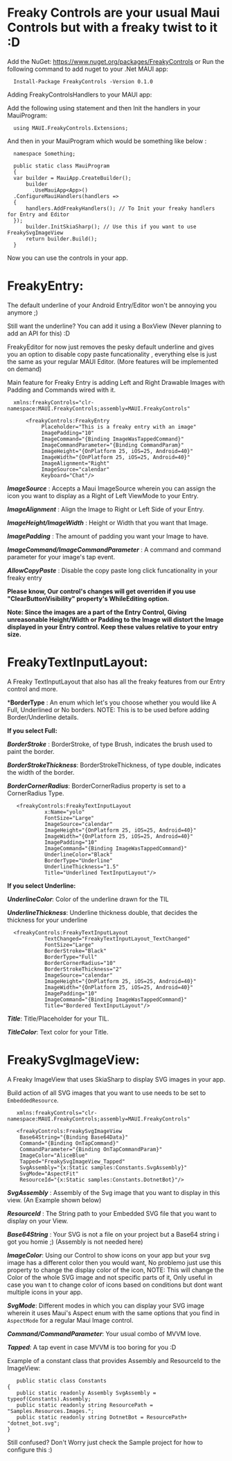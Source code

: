 # Freaky Controls are your usual Maui Controls but with a freaky twist to it :D

Add the NuGet: https://www.nuget.org/packages/FreakyControls or Run the following command to add nuget to your .Net MAUI app:

      Install-Package FreakyControls -Version 0.1.0

Adding FreakyControlsHandlers to your MAUI app:

Add the following using statement and then Init the handlers in your MauiProgram: 

      using MAUI.FreakyControls.Extensions;
      
And then in your MauiProgram which would be something like below :       
      
      namespace Something;
      
      public static class MauiProgram
      {     
      var builder = MauiApp.CreateBuilder();
		  builder
			.UseMauiApp<App>()
      .ConfigureMauiHandlers(handlers =>
      {
          handlers.AddFreakyHandlers(); // To Init your freaky handlers for Entry and Editor
      });
		  builder.InitSkiaSharp(); // Use this if you want to use FreakySvgImageView 
		  return builder.Build();
      }
      
Now you can use the controls in your app.
 
# FreakyEntry: 

The default underline of your Android Entry/Editor won't be annoying you anymore ;) 

Still want the underline? You can add it using a BoxView (Never planning to add an API for this) :D

FreakyEditor for now just removes the pesky default underline and gives you an option to disable copy paste funcationality , everything else is just the same as your regular MAUI Editor. (More features will be implemented on demand)

Main feature for Freaky Entry is adding Left and Right Drawable Images with Padding and Commands wired with it.

      xmlns:freakyControls="clr-namespace:MAUI.FreakyControls;assembly=MAUI.FreakyControls"
      
          <freakyControls:FreakyEntry
               Placeholder="This is a freaky entry with an image"
               ImagePadding="10" 
               ImageCommand="{Binding ImageWasTappedCommand}"
               ImageCommandParameter="{Binding CommandParam}"
               ImageHeight="{OnPlatform 25, iOS=25, Android=40}"
               ImageWidth="{OnPlatform 25, iOS=25, Android=40}"
               ImageAlignment="Right"
               ImageSource="calendar"
               Keyboard="Chat"/>
               
 ***ImageSource*** : Accepts a Maui ImageSource wherein you can assign the icon you want to display as a Right of Left ViewMode to your Entry.
 
 ***ImageAlignment*** : Align the Image to Right or Left Side of your Entry.
 
 ***ImageHeight/ImageWidth*** : Height or Width that you want that Image. 
 
 ***ImagePadding*** : The amount of padding you want your Image to have.
 
 ***ImageCommand/ImageCommandParameter*** : A command and command parameter for your image's tap event.
 
 ***AllowCopyPaste*** : Disable the copy paste long click funcationality in your freaky entry 
 
 **Please know, Our control's changes will get overriden if you use "ClearButtonVisibility" property's WhileEditing option.**
 
**Note: Since the images are a part of the Entry Control, Giving unreasonable Height/Width or Padding to the Image will distort the Image displayed in your Entry control. Keep these values relative to your entry size.**


 # FreakyTextInputLayout:
 
 A Freaky TextInputLayout that also has all the freaky features from our Entry control and more.
 
 ***BorderType** : An enum which let's you choose whether you would like A Full, Underlined or No borders. NOTE: This is to be used before adding Border/Underline details.
 
 **If you select Full:**
 
 ***BorderStroke*** : BorderStroke, of type Brush, indicates the brush used to paint the border.

 ***BorderStrokeThickness***: BorderStrokeThickness, of type double, indicates the width of the border.

 ***BorderCornerRadius***: BorderCornerRadius property is set to a CornerRadius Type.
 
       <freakyControls:FreakyTextInputLayout
                x:Name="yolo"
                FontSize="Large"
                ImageSource="calendar"
                ImageHeight="{OnPlatform 25, iOS=25, Android=40}"
                ImageWidth="{OnPlatform 25, iOS=25, Android=40}"
                ImagePadding="10"
                ImageCommand="{Binding ImageWasTappedCommand}"
                UnderlineColor="Black"
                BorderType="Underline"
                UnderlineThickness="1.5"
                Title="Underlined TextInputLayout"/>
 
 
 **If you select Underline:**
 
 ***UnderlineColor***: Color of the underline drawn for the TIL
 
 ***UnderlineThickness***: Underline thickness double, that decides the thickness for your underline 
 
 
      <freakyControls:FreakyTextInputLayout
                TextChanged="FreakyTextInputLayout_TextChanged"
                FontSize="Large"
                BorderStroke="Black"
                BorderType="Full"
                BorderCornerRadius="10"
                BorderStrokeThickness="2"
                ImageSource="calendar"
                ImageHeight="{OnPlatform 25, iOS=25, Android=40}"
                ImageWidth="{OnPlatform 25, iOS=25, Android=40}"
                ImagePadding="10"
                ImageCommand="{Binding ImageWasTappedCommand}"
                Title="Bordered TextInputLayout"/>
		
		
 
 ***Title***: Title/Placeholder for your TIL.
 
 ***TitleColor***: Text color for your Title.
 
 
 
 # FreakySvgImageView: 
 
 A Freaky ImageView that uses SkiaSharp to display SVG images in your app.
 
 Build action of all SVG images that you want to use needs to be set to `EmbeddedResource`.
 
 
       xmlns:freakyControls="clr-namespace:MAUI.FreakyControls;assembly=MAUI.FreakyControls"
 
       <freakyControls:FreakySvgImageView
		Base64String="{Binding Base64Data}"
		Command="{Binding OnTapCommand}"
		CommandParameter="{Binding OnTapCommandParam}"
		ImageColor="AliceBlue"
		Tapped="FreakySvgImageView_Tapped"
		SvgAssembly="{x:Static samples:Constants.SvgAssembly}"
		SvgMode="AspectFit"
		ResourceId="{x:Static samples:Constants.DotnetBot}"/>
		
 
  ***SvgAssembly*** : Assembly of the Svg image that you want to display in this view. (An Example shown below)
  
  ***ResourceId*** : The String path to your Embedded SVG file that you want to display on your View.
  
  ***Base64String*** : Your SVG is not a file on your project but a Base64 string i got you homie ;) (Assembly is not needed here)
  
  ***ImageColor***: Using our Control to show icons on your app but your svg image has a different color then you would want, No problemo just use this property to change the display color of the icon, NOTE: This will change the Color of the whole SVG image and not specific parts of it, Only useful in case you wan t to change color of icons based on conditions but dont want multiple icons in your app.
  
  ***SvgMode***: Different modes in which you can display your SVG image wherein it uses Maui's Aspect enum with the same options that you find in `AspectMode` for a regular Maui Image control. 
  
  ***Command/CommandParameter***: Your usual combo of MVVM love.
  
  ***Tapped***: A tap event in case MVVM is too boring for you :D
  
  
  Example of a constant class that provides Assembly and ResourceId to the ImageView:
  
       public static class Constants
	{
	   public static readonly Assembly SvgAssembly = typeof(Constants).Assembly;
	   public static readonly string ResourcePath = "Samples.Resources.Images.";
	   public static readonly string DotnetBot = ResourcePath+ "dotnet_bot.svg";
	}
	
Still confused? Don't Worry just check the Sample project for how to configure this :) 
  
  
 
 
 
 
 
